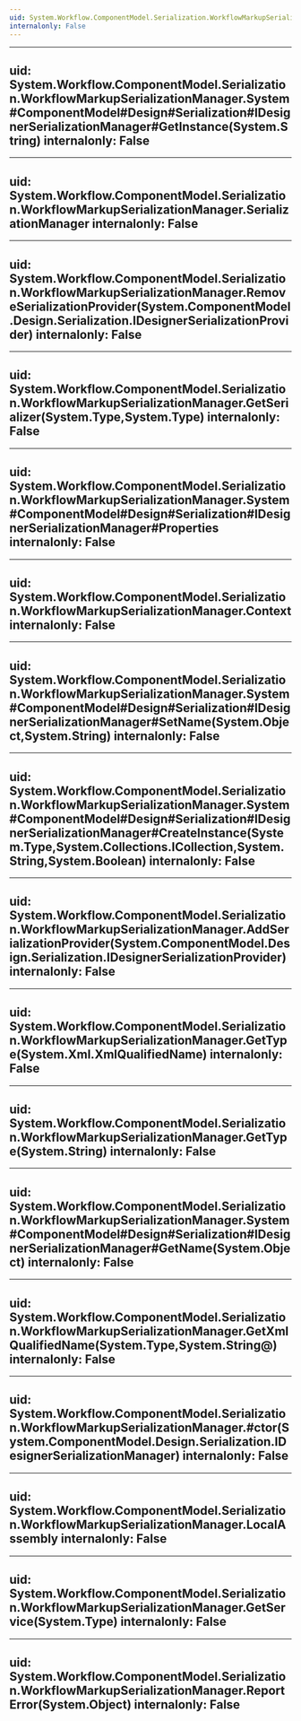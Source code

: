 ```yaml
---
uid: System.Workflow.ComponentModel.Serialization.WorkflowMarkupSerializationManager
internalonly: False
---
```


---
uid: System.Workflow.ComponentModel.Serialization.WorkflowMarkupSerializationManager.System#ComponentModel#Design#Serialization#IDesignerSerializationManager#GetInstance(System.String)
internalonly: False
---

---
uid: System.Workflow.ComponentModel.Serialization.WorkflowMarkupSerializationManager.SerializationManager
internalonly: False
---

---
uid: System.Workflow.ComponentModel.Serialization.WorkflowMarkupSerializationManager.RemoveSerializationProvider(System.ComponentModel.Design.Serialization.IDesignerSerializationProvider)
internalonly: False
---

---
uid: System.Workflow.ComponentModel.Serialization.WorkflowMarkupSerializationManager.GetSerializer(System.Type,System.Type)
internalonly: False
---

---
uid: System.Workflow.ComponentModel.Serialization.WorkflowMarkupSerializationManager.System#ComponentModel#Design#Serialization#IDesignerSerializationManager#Properties
internalonly: False
---

---
uid: System.Workflow.ComponentModel.Serialization.WorkflowMarkupSerializationManager.Context
internalonly: False
---

---
uid: System.Workflow.ComponentModel.Serialization.WorkflowMarkupSerializationManager.System#ComponentModel#Design#Serialization#IDesignerSerializationManager#SetName(System.Object,System.String)
internalonly: False
---

---
uid: System.Workflow.ComponentModel.Serialization.WorkflowMarkupSerializationManager.System#ComponentModel#Design#Serialization#IDesignerSerializationManager#CreateInstance(System.Type,System.Collections.ICollection,System.String,System.Boolean)
internalonly: False
---

---
uid: System.Workflow.ComponentModel.Serialization.WorkflowMarkupSerializationManager.AddSerializationProvider(System.ComponentModel.Design.Serialization.IDesignerSerializationProvider)
internalonly: False
---

---
uid: System.Workflow.ComponentModel.Serialization.WorkflowMarkupSerializationManager.GetType(System.Xml.XmlQualifiedName)
internalonly: False
---

---
uid: System.Workflow.ComponentModel.Serialization.WorkflowMarkupSerializationManager.GetType(System.String)
internalonly: False
---

---
uid: System.Workflow.ComponentModel.Serialization.WorkflowMarkupSerializationManager.System#ComponentModel#Design#Serialization#IDesignerSerializationManager#GetName(System.Object)
internalonly: False
---

---
uid: System.Workflow.ComponentModel.Serialization.WorkflowMarkupSerializationManager.GetXmlQualifiedName(System.Type,System.String@)
internalonly: False
---

---
uid: System.Workflow.ComponentModel.Serialization.WorkflowMarkupSerializationManager.#ctor(System.ComponentModel.Design.Serialization.IDesignerSerializationManager)
internalonly: False
---

---
uid: System.Workflow.ComponentModel.Serialization.WorkflowMarkupSerializationManager.LocalAssembly
internalonly: False
---

---
uid: System.Workflow.ComponentModel.Serialization.WorkflowMarkupSerializationManager.GetService(System.Type)
internalonly: False
---

---
uid: System.Workflow.ComponentModel.Serialization.WorkflowMarkupSerializationManager.ReportError(System.Object)
internalonly: False
---
